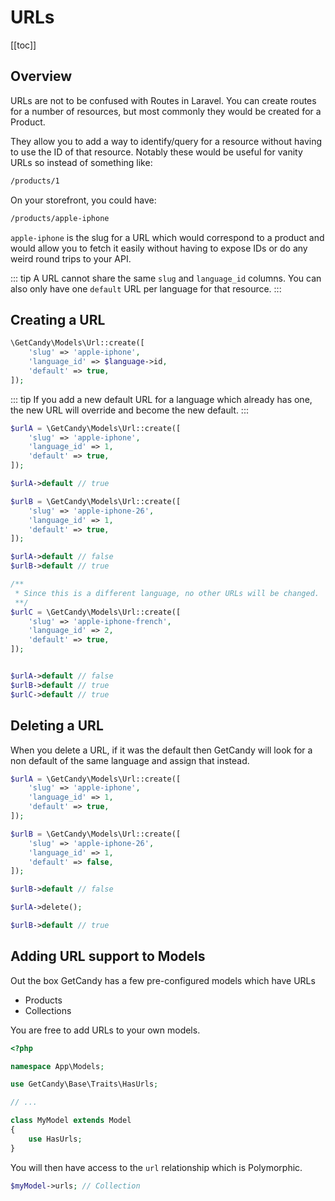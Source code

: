 # URLs

[[toc]]

## Overview

URLs are not to be confused with Routes in Laravel. You can create routes for a number of resources, but most commonly they would be created for a Product.

They allow you to add a way to identify/query for a resource without having to use the ID of that resource. Notably these would be useful for vanity URLs so instead of something like:

```bash
/products/1
```

On your storefront, you could have:

```bash
/products/apple-iphone
```

`apple-iphone` is the slug for a URL which would correspond to a product and would allow you to fetch it easily without having to expose IDs or do any weird round trips to your API.

::: tip
A URL cannot share the same `slug` and `language_id` columns. You can also only have one `default` URL per language for that resource.
:::

## Creating a URL

```php
\GetCandy\Models\Url::create([
    'slug' => 'apple-iphone',
    'language_id' => $language->id,
    'default' => true,
]);
```

::: tip
If you add a new default URL for a language which already has one, the new URL will override and become the new default.
:::

```php
$urlA = \GetCandy\Models\Url::create([
    'slug' => 'apple-iphone',
    'language_id' => 1,
    'default' => true,
]);

$urlA->default // true

$urlB = \GetCandy\Models\Url::create([
    'slug' => 'apple-iphone-26',
    'language_id' => 1,
    'default' => true,
]);

$urlA->default // false
$urlB->default // true

/**
 * Since this is a different language, no other URLs will be changed.
 **/
$urlC = \GetCandy\Models\Url::create([
    'slug' => 'apple-iphone-french',
    'language_id' => 2,
    'default' => true,
]);


$urlA->default // false
$urlB->default // true
$urlC->default // true
```

## Deleting a URL

When you delete a URL, if it was the default then GetCandy will look for a non default of the same language and assign that instead.


```php
$urlA = \GetCandy\Models\Url::create([
    'slug' => 'apple-iphone',
    'language_id' => 1,
    'default' => true,
]);

$urlB = \GetCandy\Models\Url::create([
    'slug' => 'apple-iphone-26',
    'language_id' => 1,
    'default' => false,
]);

$urlB->default // false

$urlA->delete();

$urlB->default // true
```


## Adding URL support to Models

Out the box GetCandy has a few pre-configured models which have URLs

- Products
- Collections

You are free to add URLs to your own models.

```php
<?php

namespace App\Models;

use GetCandy\Base\Traits\HasUrls;

// ...

class MyModel extends Model
{
    use HasUrls;
}
```


You will then have access to the `url` relationship which is Polymorphic.

```php
$myModel->urls; // Collection
```
